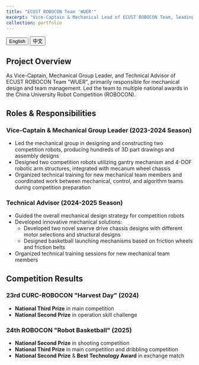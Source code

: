 ```yaml
---
title: "ECUST ROBOCON Team 'WUER'"
excerpt: "Vice-Captain & Mechanical Lead of ECUST ROBOCON Team, leading the team to multiple national awards<br/><img src='images/500x300.png'>"
collection: portfolio
---
```


<div class="btn-group">
  <button onclick="switchLang('en')" class="btn btn--primary">English</button>
  <button onclick="switchLang('cn')" class="btn btn--primary">中文</button>
</div>

<div id="content-en" style="display:block;">

## Project Overview

As Vice-Captain, Mechanical Group Leader, and Technical Advisor of ECUST ROBOCON Team "WUER", primarily responsible for mechanical design and team management. Led the team to multiple national awards in the China University Robot Competition (ROBOCON).

## Roles & Responsibilities

### Vice-Captain & Mechanical Group Leader (2023-2024 Season)
- Led the mechanical group in designing and constructing two competition robots, producing hundreds of 3D part drawings and assembly designs
- Designed two competition robots utilizing gantry mechanism and 4-DOF robotic arm structures, integrated with mecanum wheel chassis
- Organized technical training for new mechanical team members and coordinated work between mechanical, control, and algorithm teams during competition preparation

### Technical Advisor (2024-2025 Season)
- Guided the overall mechanical design strategy for competition robots
- Developed innovative mechanical solutions:
  - Developed two novel swerve drive chassis designs with different motor selections and structural designs
  - Designed basketball launching mechanisms based on friction wheels and friction belts
- Organized technical training sessions for new mechanical team members

## Competition Results

### 23rd CURC-ROBOCON "Harvest Day" (2024)
- **National Third Prize** in main competition
- **National Second Prize** in operation skill challenge

### 24th ROBOCON "Robot Basketball" (2025)
- **National Second Prize** in shooting competition
- **National Third Prize** in main competition and dribbling competition
- **National Second Prize** & **Best Technology Award** in exchange match

</div>

<div id="content-cn" style="display:none;">

## 项目概述

作为华东理工大学 ROBOCON "无贰"战队的副队长和机械组组长以及技术顾问，主要负责机械设计和团队管理工作。在全国大学生机器人大赛中带领团队获得多个国家级奖项。

## 角色与职责

### 副队长 & 机械组组长 (2023-2024赛季)
- 领导机械组设计制作两台竞赛机器人，完成两台机器人数百张零件和装配图纸设计
- 分别利用龙门架机构与四轴机械臂结构，并配合麦克纳姆轮底盘设计了两台参赛机器人
- 组织机械组新队员技术培训，并在备赛期间协调机械、电控和算法团队的工作

### 技术顾问 (2024-2025赛季)
- 指导参赛机器人的机械设计整体策略
- 开发创新机械解决方案：
  - 开发了两套不同电机选型与结构设计的新型舵轮底盘设计
  - 设计了基于摩擦轮和摩擦带的篮球发射机构
- 组织机械组新队员技术培训


## 竞赛成果

### 第23届全国大学生机器人大赛ROBOCON"颗粒归仓"(2024)
- 主赛道获得**全国三等奖**
- 操作技能挑战赛获得**全国二等奖**

### 第24届全国大学生机器人大赛ROBOCON"飞身上篮"(2025)
- 投篮单项赛获**全国二等奖**
- 主赛与运球单项赛获**全国三等奖**
- 交流赛获得**全国二等奖**与**最佳技术奖**
</div>

<script>
function switchLang(lang) {
    if (lang === 'en') {
        document.getElementById('content-en').style.display = 'block';
        document.getElementById('content-cn').style.display = 'none';
    } else {
        document.getElementById('content-en').style.display = 'none';
        document.getElementById('content-cn').style.display = 'block';
    }
}
</script>

<!-- ## Project Gallery

![Robot Design](/images/robocon/robot-design.jpg)
*Robot CAD Design and Assembly*

![Competition Scene](/images/robocon/competition.jpg)
*Team at National Competition*

[Watch Competition Highlights](video-link){: .btn .btn--primary} -->
